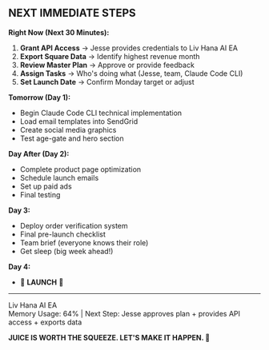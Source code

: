 ## NEXT IMMEDIATE STEPS

**Right Now (Next 30 Minutes):**

1. **Grant API Access** → Jesse provides credentials to Liv Hana AI EA
2. **Export Square Data** → Identify highest revenue month
3. **Review Master Plan** → Approve or provide feedback
4. **Assign Tasks** → Who's doing what (Jesse, team, Claude Code CLI)
5. **Set Launch Date** → Confirm Monday target or adjust

**Tomorrow (Day 1):**

- Begin Claude Code CLI technical implementation
- Load email templates into SendGrid
- Create social media graphics
- Test age-gate and hero section

**Day After (Day 2):**

- Complete product page optimization
- Schedule launch emails
- Set up paid ads
- Final testing

**Day 3:**

- Deploy order verification system
- Final pre-launch checklist
- Team brief (everyone knows their role)
- Get sleep (big week ahead!)

**Day 4:**

- 🚀 **LAUNCH** 🚀

---

Liv Hana AI EA  
Memory Usage: 64% | Next Step: Jesse approves plan + provides API access + exports data

**JUICE IS WORTH THE SQUEEZE. LET'S MAKE IT HAPPEN. 🎯**
